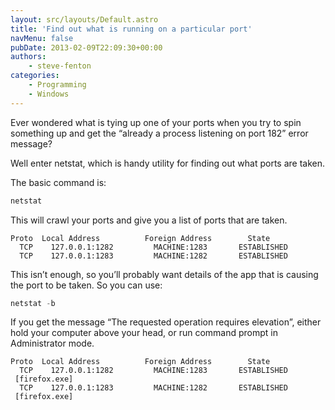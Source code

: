 ```yaml
---
layout: src/layouts/Default.astro
title: 'Find out what is running on a particular port'
navMenu: false
pubDate: 2013-02-09T22:09:30+00:00
authors:
    - steve-fenton
categories:
    - Programming
    - Windows
---
```


Ever wondered what is tying up one of your ports when you try to spin something up and get the “already a process listening on port 182” error message?

Well enter netstat, which is handy utility for finding out what ports are taken.

The basic command is:

```powershell
netstat
```

This will crawl your ports and give you a list of ports that are taken.

```
Proto  Local Address          Foreign Address        State
  TCP    127.0.0.1:1282         MACHINE:1283       ESTABLISHED
  TCP    127.0.0.1:1283         MACHINE:1282       ESTABLISHED
```

This isn’t enough, so you’ll probably want details of the app that is causing the port to be taken. So you can use:

```powershell
netstat -b
```

If you get the message “The requested operation requires elevation”, either hold your computer above your head, or run command prompt in Administrator mode.

```
Proto  Local Address          Foreign Address        State
  TCP    127.0.0.1:1282         MACHINE:1283       ESTABLISHED
 [firefox.exe]
  TCP    127.0.0.1:1283         MACHINE:1282       ESTABLISHED
 [firefox.exe]
```